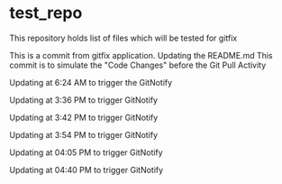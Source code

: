 # test_repo
This repository holds list of files which will be tested for gitfix

This is a commit from gitfix application.
Updating the README.md
This commit is to simulate the "Code Changes" before the Git Pull Activity

Updating at 6:24 AM to trigger the GitNotify

Updating at 3:36 PM to trigger GitNotify

Updating at 3:42 PM to trigger GitNotify

Updating at 3:54 PM to trigger GitNotify

Updating at 04:05 PM to trigger GitNotify

Updating at 04:40 PM to trigger GitNotify
